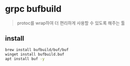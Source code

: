 # grpc bufbuild

> protoc를 wrap하여 더 편리하게 사용할 수 있도록 해주는 툴

## install

```sh
brew install bufbuild/buf/buf
winget install bufbuild.buf
apt install buf -y
```
